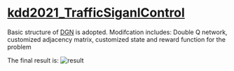 # [kdd2021_TrafficSiganlControl](http://www.yunqiacademy.org/home/submission)

Basic structure of [DGN](https://github.com/PKU-AI-Edge/DGN) is adopted.
Modifcation includes: Double Q network, customized adjacency matrix, customized state and reward function for the problem

The final result is:
![result](https://github.com/Wangjw6/kdd2021_TrafficSiganlControl/log/reuslt.png)
 
